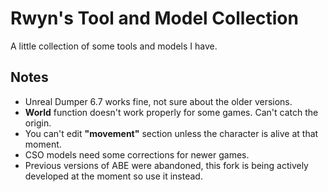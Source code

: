 # Rwyn's Tool and Model Collection
A little collection of some tools and models I have.

## **Notes**
* Unreal Dumper 6.7 works fine, not sure about the older versions.
* **World** function doesn't work properly for some games. Can't catch the origin.
* You can't edit **"movement"** section unless the character is alive at that moment.
* CSO models need some corrections for newer games.
* Previous versions of ABE were abandoned, this fork is being actively developed at the moment so use it instead.
